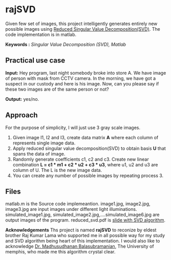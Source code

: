 # rajSVD
Given few set of images, this project intelligently generates entirely new possible images using  [Reduced Singular Value Decomposition(SVD)](https://github.com/ljtamang/rajSVD/blob/master/reduced_SVD_slide.pdf). The code implementation is in matlab.

**Keywords :** *Singular Value Decomposition (SVD), Matlab*

## Practical use case
**Input:** Hey program, last night somebody broke into store A. We have image of person with mask from CCTV camera. In the morning, we have got a suspect in our custody and here is his image. Now, can you please say if these two images are of the same person or not?

**Output:** yes/no.

## Approach
For the purpose of simplicity, I will just use 3 gray scale images.

  1.	Given image I1, I2 and I3, create data matrix **A** where each column of represents single image data.
  2.	Apply reduced singular value decomposition(SVD) to obtain basis **U** that spans the data of image.
  3.	Randomly generate coefficients c1, c2 and c3. Create new linear combination **L = c1 * m1 + c2 * u2 + c3 * u3**, where         u1, u2 and u3 are column of U. The L is the new image data.
  4.	You can create any number of possible images by repeating process 3.

## Files
matlab.m  is the Source code implemeantion.
image1.jpg, image2.jpg, image3.jpg  are input images under different light illuminations.
simulated_image1.jpg, simulated_image2.jpg,….simulated_image6.jpg are output images of the program.
reduced_svd.pdf is [slide with SVD algorithm](https://github.com/ljtamang/rajSVD/blob/master/reduced_SVD_slide.pdf).

**Acknowledgements**
Ths project is named **rajSVD** to reconize by eldest brother Raj Kumar Lama who supported me in all possible way for my study and SVD algorithm being heart of this implementation. I would also like to acknowledge [Dr. Madhusudhanan Balasubramanian](https://www.computationalocularscience.com/members/), The University of memphis, who made me this algorithm crystal clear.

